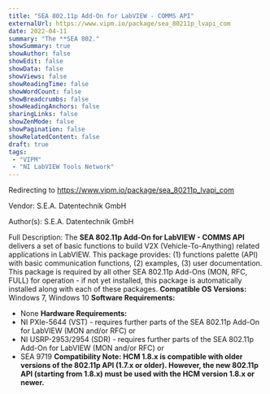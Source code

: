 ```yaml
---
title: "SEA 802.11p Add-On for LabVIEW - COMMS API"
externalUrl: https://www.vipm.io/package/sea_80211p_lvapi_com
date: 2022-04-11
summary: "The **SEA 802."
showSummary: true
showAuthor: false
showEdit: false
showData: false
showViews: false
showReadingTime: false
showWordCount: false
showBreadcrumbs: false
showHeadingAnchors: false
sharingLinks: false
showZenMode: false
showPagination: false
showRelatedContent: false
draft: true
tags:
 - "VIPM"
 - "NI LabVIEW Tools Network"
---
```


Redirecting to https://www.vipm.io/package/sea_80211p_lvapi_com

Vendor: S.E.A. Datentechnik GmbH

Author(s): S.E.A. Datentechnik GmbH
 
Full Description:
The **SEA 802.11p Add-On for LabVIEW - COMMS API** delivers a set of basic functions to build V2X (Vehicle-To-Anything) related applications in LabVIEW. This package provides: (1) functions palette (API) with basic communication functions, (2) examples, (3) user documentation.
 This package is required by all other SEA 802.11p Add-Ons (MON, RFC, FULL) for operation - if not yet installed, this package is automatically installed along with each of these packages.
**Compatible OS Versions:** Windows 7, Windows 10
**Software Requirements:**
- None
**Hardware Requirements:**
- NI PXIe-5644 (VST) - requires further parts of the SEA 802.11p Add-On for LabVIEW (MON and/or RFC) or
- NI USRP-2953/2954 (SDR) - requires further parts of the SEA 802.11p Add-On for LabVIEW (MON and/or RFC) or
- SEA 9719
**Compatibility Note:
HCM 1.8.x is compatible with older versions of the 802.11p API (1.7.x or older). However, the new 802.11p API (starting from 1.8.x) must be used with the HCM version 1.8.x or newer.**